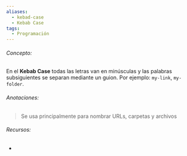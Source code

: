 ```yaml
---
aliases:
  - kebad-case
  - Kebab Case
tags:
  - Programación
---
```

###### Concepto:

En el **Kebab Case** todas las letras van en minúsculas y las palabras subsiguientes se separan mediante un guion. Por ejemplo: `my-link`, `my-folder`.

###### Anotaciones:

> Se usa principalmente para nombrar URLs, carpetas y archivos

###### Recursos:

- 